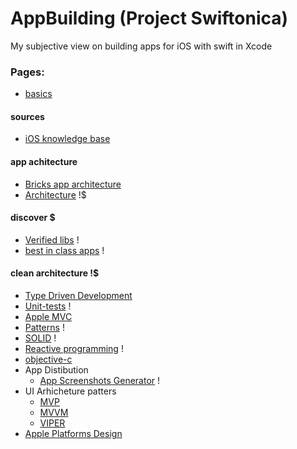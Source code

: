 # AppBuilding (Project Swiftonica)

My subjective view on building apps for iOS with swift in Xcode

### Pages: 
 - [basics](basics.md)
 
 #### sources 
 - [iOS knowledge base](https://www.craft.do/s/d4AG8EZPbd9xPa)
 
 #### app achitecture 
 - [Bricks app architecture](bricks.md) 
 - [Architecture](architecture.md) !$
 
 #### discover $
 - [Verified libs](verified-libs.md) !
 - [best in class apps](best-in-class-apps.md) !
 
 #### clean architecture !$
 - [Type Driven Development](type-driven-development.md)
 - [Unit-tests](unit-tests.md) !
 - [Apple MVC](layer.md)
 - [Patterns](patterns.md) !
 - [SOLID](solid.md) !
 - [Reactive programming](reactive-programming.md) !
 - [objective-c](objective-c.md)
 - App Distibution
   - [App Screenshots Generator](https://mockuphone.com/device/apple-iphone13promax-sierrablue) !
 - UI Arhicheture patters
   - [MVP](layer.md)
   - [MVVM](mvvm.md)
   - [VIPER](VIPER.md)
 - [Apple Platforms Design](https://developer.apple.com/design/resources/#ios-apps) 
